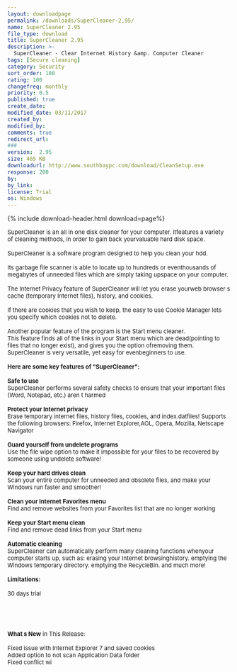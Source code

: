 ```yaml
---
layout: downloadpage
permalink: /downloads/SuperCleaner-2,95/
name: SuperCleaner 2.95
file_type: download
title: SuperCleaner 2.95
description: >-
  SuperCleaner - Clear Internet History &amp. Computer Cleaner
tags: [Secure cleaning]
category: Security
sort_order: 100
rating: 100
changefreq: monthly
priority: 0.5
published: true
create_date: 
modified_date: 03/11/2017
created_by: 
modified_by: 
comments: true
redirect_url: 
### 
version:  2.95
size: 465 KB
downloadurl: http://www.southbaypc.com/download/CleanSetup.exe
response: 200
by: 
by_link: 
license: Trial 
os: Windows
---
```


{% include download-header.html download=page%}

<p style="fix-download-text !important">
<p><font size="2"><p>SuperCleaner is an all in one disk cleaner for your computer. Itfeatures a variety of cleaning methods, in order to gain back yourvaluable hard disk space. <br />
<br />
SuperCleaner is a software program designed to help you clean your hdd.<br />
<br />
Its garbage file scanner is able to locate up to hundreds or eventhousands of megabytes of unneeded files which are simply taking upspace on your computer. <br />
<br />
The Internet Privacy feature of SuperCleaner will let you erase yourweb browser s cache (temporary Internet files), history, and cookies. <br />
<br />
If there are cookies that you wish to keep, the easy to use Cookie Manager lets you specify which cookies not to delete. <br />
<br />
Another popular feature of the program is the Start menu cleaner. <br />
This feature finds all of the links in your Start menu which are dead(pointing to files that no longer exist), and gives you the option ofremoving them. SuperCleaner is very versatile, yet easy for evenbeginners to use.<br />
<br />
<span><strong>Here are some key features of "SuperCleaner":</strong></span><br />
<br />
<strong>Safe to use</strong><br />
SuperCleaner performs several safety checks to ensure that your important files (Word, Notepad, etc.) aren t harmed<br />
<br />
<strong>Protect your Internet privacy</strong><br />
Erase temporary internet files, history files, cookies, and index.datfiles! Supports the following browsers: Firefox, Internet Explorer,AOL, Opera, Mozilla, Netscape Navigator<br />
<br />
<strong>Guard yourself from undelete programs</strong><br />
Use the file wipe option to make it impossible for your files to be recovered by someone using undelete software!<br />
<br />
<strong>Keep your hard drives clean</strong><br />
Scan your entire computer for unneeded and obsolete files, and make your Windows run faster and smoother!<br />
<br />
<strong>Clean your Internet Favorites menu</strong><br />
Find and remove websites from your Favorites list that are no longer working<br />
<br />
<strong>Keep your Start menu clean</strong><br />
Find and remove dead links from your Start menu<br />
<br />
<strong>Automatic cleaning</strong><br />
SuperCleaner can automatically perform many cleaning functions whenyour computer starts up, such as: erasing your Internet browsinghistory. emptying the Windows temporary directory. emptying the RecycleBin. and much more! <br />
<br />
<span><strong>Limitations:</strong></span><br />
<br />
30 days trial</p>
<!-- google_ad_section_end -->
<p>&#160;</p>
<div class="celltext_big"><br />
<br />
<strong>What s New</strong> in This Release:<br />
<br />
Fixed issue with Internet Explorer 7 and saved cookies<br />
Added option to not scan Application Data folder<br />
Fixed conflict wi</div></p></p>
